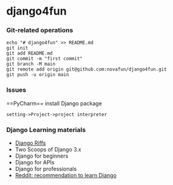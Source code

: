 # django4fun

### Git-related operations

```
echo "# django4fun" >> README.md
git init
git add README.md
git commit -m "first commit"
git branch -M main
git remote add origin git@github.com:novafun/django4fun.git
git push -u origin main
```

### Issues

==PyCharm== install Django package

```
setting->Project->project interpreter
```

### Django Learning materials

- [Django Riffs](https://djangoriffs.com/episodes) 
- Two Scoops of Django 3.x
- Django for beginners
- Django for APIs
- Django for professionals
- [Reddit: recommendation to learn Django](https://www.reddit.com/r/django/comments/m5qtdf/my_recommendation_to_learn_django/)


